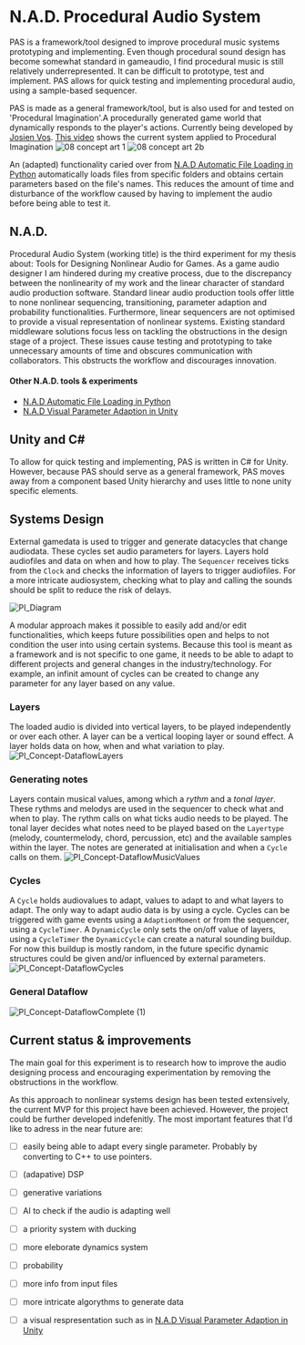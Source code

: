 # N.A.D. Procedural Audio System
PAS is a framework/tool designed to improve procedural music systems prototyping and implementing. Even though procedural sound design has become somewhat standard in gameaudio, I find procedural music is still relatively underrepresented. It can be difficult to prototype, test and implement. PAS allows for quick testing and implementing procedural audio, using a sample-based sequencer. 

PAS is made as a general framework/tool, but is also used for and tested on 'Procedural Imagination'.A procedurally generated game world that dynamically responds to the player's actions.
Currently being developed by [Josien Vos](http://josienvos.nl/).
 [This video](https://streamable.com/y8uoq6) shows the current system applied to Procedural Imagination
![08 concept art 1](https://user-images.githubusercontent.com/31696336/80291854-857ec580-8751-11ea-884a-7a34bae40979.png)
![08 concept art 2b](https://user-images.githubusercontent.com/31696336/80292132-1a82be00-8754-11ea-904e-b270132c07cd.png)

An (adapted) functionality caried over from [N.A.D Automatic File Loading in Python](https://github.com/StijndeK/N.A.D.AutomaticSoundloader) automatically loads files from specific folders and obtains certain parameters based on the file's names. This reduces the amount of time and disturbance of the workflow caused by having to implement the audio before being able to test it.

## N.A.D.
Procedural Audio System (working title) is the third experiment for my thesis about: Tools for Designing Nonlinear Audio for Games. As a game audio designer I am hindered during my creative process, due to the discrepancy between the nonlinearity of my work and the linear character of standard audio production software. Standard linear audio production tools offer little to none nonlinear sequencing, transitioning, parameter adaption and probability functionalities. Furthermore, linear sequencers are not optimised to provide a visual representation of nonlinear systems. Existing standard middleware solutions focus less on tackling the obstructions in the design stage of a project. These issues cause testing and prototyping to take unnecessary amounts of time and obscures communication with collaborators. This obstructs the workflow and discourages innovation. 

#### Other N.A.D. tools & experiments
- [N.A.D Automatic File Loading in Python](https://github.com/StijndeK/N.A.D.AutomaticSoundloader)
- [N.A.D Visual Parameter Adaption in Unity](https://github.com/StijndeK/N.A.D.VisualParameterAdaption)

## Unity and C#
To allow for quick testing and implementing, PAS is written in C# for Unity. However, because PAS should serve as a general framework, PAS moves away from a component based Unity hierarchy and uses little to none unity specific elements. 

## Systems Design
External gamedata is used to trigger and generate datacycles that change audiodata. These cycles set audio parameters for layers. Layers hold audiofiles and data on when and how to play. The `Sequencer` receives ticks from the `Clock` and checks the information of layers to trigger audiofiles. For a more intricate audiosystem, checking what to play and calling the sounds should be split to reduce the risk of delays.

![PI_Diagram](https://user-images.githubusercontent.com/31696336/80965632-2d138c00-8e13-11ea-9b8a-95dc09f23286.png)

A modular approach makes it possible to easily add and/or edit functionalities, which keeps future possibilities open and helps to not condition the user into using certain systems. Because this tool is meant as a framework and is not specific to one game, it needs to be able to adapt to different projects and general changes in the industry/technology. For example, an infinit amount of cycles can be created to change any parameter for any layer based on any value. 

### Layers
The loaded audio is divided into vertical layers, to be played independently or over each other. A layer can be a vertical looping layer or sound effect. A layer holds data on how, when and what variation to play. 
![PI_Concept-DataflowLayers](https://user-images.githubusercontent.com/31696336/80933592-b51e7500-8dc4-11ea-861b-302dd21ccde9.png)

### Generating notes
Layers contain musical values, among which a *rythm* and a *tonal layer*. These rythms and melodys are used in the sequencer to check what and when to play. The rythm calls on what ticks audio needs to be played. The tonal layer decides what notes need to be played based on the `Layertype` (melody, countermelody, chord, percussion, etc) and the available samples within the layer. The notes are generated at initialisation and when a `Cycle` calls on them.
![PI_Concept-DataflowMusicValues](https://user-images.githubusercontent.com/31696336/80933593-b5b70b80-8dc4-11ea-8d43-e501db04a7ff.png)


### Cycles
 A `Cycle` holds audiovalues to adapt, values to adapt to and what layers to adapt. The only way to adapt audio data is by using a cycle. Cycles can be triggered with game events using a `AdaptionMoment` or from the sequencer, using a `CycleTimer`. A `DynamicCycle` only sets the on/off value of layers, using a `CycleTimer` the `DynamicCycle` can create a natural sounding buildup. For now this buildup is mostly random, in the future specific dynamic structures could be given and/or influenced by external parameters.
![PI_Concept-DataflowCycles](https://user-images.githubusercontent.com/31696336/80933590-b51e7500-8dc4-11ea-8ff2-b0aca49807c4.png)


### General Dataflow
![PI_Concept-DataflowComplete (1)](https://user-images.githubusercontent.com/31696336/80933589-b354b180-8dc4-11ea-9f22-79c06825a77c.png)

## Current status & improvements
The main goal for this experiment is to research how to improve the audio designing process and encouraging experimentation by removing the obstructions in the workflow. 

As this approach to nonlinear systems design has been tested extensively, the current MVP for this project have been achieved. However, the project could be further developed indefenitly. The most important features that I'd like to adress in the near future are:
- [ ] easily being able to adapt every single parameter. Probably by converting to C++ to use pointers.
- [ ] (adapative) DSP
- [ ] generative variations
- [ ] AI to check if the audio is adapting well
- [ ] a priority system with ducking
- [ ] more eleborate dynamics system
- [ ] probability
- [ ] more info from input files
- [ ] more intricate algorythms to generate data
- [ ] a visual respresentation such as in [N.A.D Visual Parameter Adaption in Unity](https://github.com/StijndeK/N.A.D.VisualParameterAdaption)


